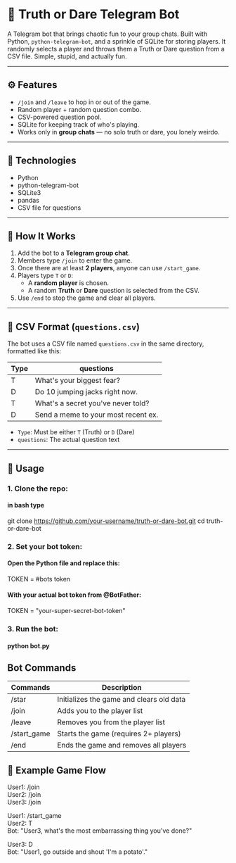 # 🤖 Truth or Dare Telegram Bot

A Telegram bot that brings chaotic fun to your group chats. Built with Python, `python-telegram-bot`, and a sprinkle of SQLite for storing players. It randomly selects a player and throws them a Truth or Dare question from a CSV file. Simple, stupid, and actually fun.

---

## ⚙️ Features

- `/join` and `/leave` to hop in or out of the game.
- Random player + random question combo.
- CSV-powered question pool.
- SQLite for keeping track of who's playing.
- Works only in **group chats** — no solo truth or dare, you lonely weirdo.

---

## 🐍 Technologies

- Python
- python-telegram-bot
- SQLite3
- pandas
- CSV file for questions

---

## 🧠 How It Works

1. Add the bot to a **Telegram group chat**.
2. Members type `/join` to enter the game.
3. Once there are at least **2 players**, anyone can use `/start_game`.
4. Players type `T` or `D`:
   - A **random player** is chosen.
   - A random **Truth** or **Dare** question is selected from the CSV.
5. Use `/end` to stop the game and clear all players.

---

## 📁 CSV Format (`questions.csv`)

The bot uses a CSV file named `questions.csv` in the same directory, formatted like this:

| Type | questions                           |
|------|-------------------------------------|
| T    | What's your biggest fear?           |
| D    | Do 10 jumping jacks right now.      |
| T    | What's a secret you've never told?  |
| D    | Send a meme to your most recent ex. |

- `Type`: Must be either `T` (Truth) or `D` (Dare)
- `questions`: The actual question text

---

## 🚀 Usage

### 1. Clone the repo:

#### in bash type
git clone https://github.com/your-username/truth-or-dare-bot.git
cd truth-or-dare-bot

### 2. Set your bot token:
#### Open the Python file and replace this:
TOKEN = #bots token
#### With your actual bot token from @BotFather:
TOKEN = "your-super-secret-bot-token"

### 3. Run the bot:
#### python bot.py



## Bot Commands
| Commands | Description                              |
|------|----------------------------------------------|
| /star | Initializes the game and clears old data    |
| /join | Adds you to the player list                 |
| /leave | Removes you from the player list           |
| /start_game | Starts the game (requires 2+ players) |
| /end  | Ends the game and removes all players       |



## 🧪 Example Game Flow
User1: /join  
User2: /join  
User3: /join  

User1: /start_game  
User2: T  
Bot: "User3, what's the most embarrassing thing you've done?"  

User3: D  
Bot: "User1, go outside and shout 'I'm a potato'."


